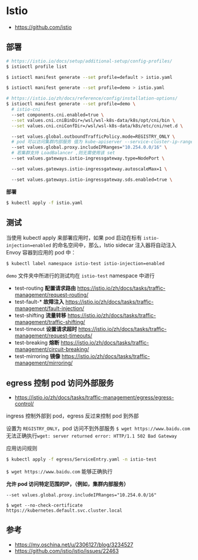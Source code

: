 # Istio

* https://github.com/istio

## 部署

```bash
# https://istio.io/docs/setup/additional-setup/config-profiles/
$ istioctl profile list

$ istioctl manifest generate --set profile=default > istio.yaml

$ istioctl manifest generate --set profile=demo > istio.yaml

# https://istio.io/zh/docs/reference/config/installation-options/
$ istioctl manifest generate --set profile=demo \
  # istio-cni
  --set components.cni.enabled=true \
  --set values.cni.cniBinDir=/wsl/wsl-k8s-data/k8s/opt/cni/bin \
  --set values.cni.cniConfDir=/wsl/wsl-k8s-data/k8s/etc/cni/net.d \

  --set values.global.outboundTrafficPolicy.mode=REGISTRY_ONLY \
  # pod 可以访问集群内部服务 值为 kube-apiserver --service-cluster-ip-range 参数的值
  --set values.global.proxy.includeIPRanges="10.254.0.0/16" \
  # 若集群支持 LoadBalancer ,则无需使用该 set
  --set values.gateways.istio-ingressgateway.type=NodePort \

  --set values.gateways.istio-ingressgateway.autoscaleMax=1 \

  --set values.gateways.istio-ingressgateway.sds.enabled=true \
```

**部署**

```bash
$ kubectl apply -f istio.yaml
```

## 测试

当使用 kubectl apply 来部署应用时，如果 pod 启动在标有 `istio-injection=enabled` 的命名空间中，那么，Istio sidecar 注入器将自动注入 Envoy 容器到应用的 pod 中：

```bash
$ kubectl label namespace istio-test istio-injection=enabled
```

`demo` 文件夹中所进行的测试均在 `istio-test` namespace 中进行

* test-routing   **配置请求路由** https://istio.io/zh/docs/tasks/traffic-management/request-routing/
* test-fault-*   **故障注入** https://istio.io/zh/docs/tasks/traffic-management/fault-injection/
* test-shifting  **流量转移** https://istio.io/zh/docs/tasks/traffic-management/traffic-shifting/
* test-timeout   **设置请求超时** https://istio.io/zh/docs/tasks/traffic-management/request-timeouts/
* test-breaking  **熔断** https://istio.io/zh/docs/tasks/traffic-management/circuit-breaking/
* test-mirroring **镜像** https://istio.io/zh/docs/tasks/traffic-management/mirroring/

## egress 控制 pod 访问外部服务

* https://istio.io/zh/docs/tasks/traffic-management/egress/egress-control/

ingress 控制外部到 pod，egress 反过来控制 pod 到外部

设置为 `REGISTRY_ONLY`，pod 访问不到外部服务 `$ wget https://www.baidu.com` 无法正确执行`wget: server returned error: HTTP/1.1 502 Bad Gateway`

应用访问规则

```bash
$ kubectl apply -f egress/ServiceEntry.yaml -n istio-test
```

`$ wget https://www.baidu.com` 能够正确执行

**允许 pod 访问特定范围的 ​​IP，（例如，集群内部服务）**

`--set values.global.proxy.includeIPRanges="10.254.0.0/16"`

`$ wget --no-check-certificate https://kubernetes.default.svc.cluster.local`

## 参考

* https://my.oschina.net/u/2306127/blog/3234527
* https://github.com/istio/istio/issues/22463
